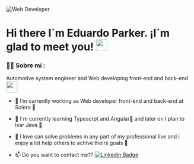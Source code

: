 ![Web Developer](https://github.com/user-attachments/assets/a6efaa1d-e5d1-4ec1-9b85-e77b000f99d8)

<h1>
  Hi there I´m Eduardo Parker. ¡I´m glad to meet you!
  <img decoding="async" src="https://media.giphy.com/media/hvRJCLFzcasrR4ia7z/giphy.gif" width="30px"/>
</h1>

<div id="header" align="left">

### :man_technologist: Sobre mí :
Automotive system engineer and Web developing front-end and back-end <img decoding="async" src="https://media.giphy.com/media/WUlplcMpOCEmTGBtBW/giphy.gif" width="30">

* :telescope: I’m currently working as Web developer front-end and back-end at Solera :muscle:

* :seedling: I´m currently learning Typescrpt and Angular:blue_book: and later on I plan to lear Java 🤯.

* :heartbeat: I love can solve problems in any part of my professional live and i enjoy a lot help others to achive theirs goals 👼
* :mailbox: Do you want to contact me?? [![Linkedin Badge](https://img.shields.io/badge/-Eduardo-blue?style=flat&logo=Linkedin&logoColor=white)](https://www.linkedin.com/in/eduardo-parker-lopez/)

</div>
